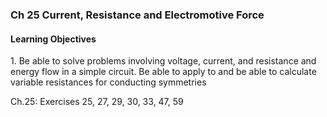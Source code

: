 ### Ch 25 Current, Resistance and Electromotive Force

#### Learning Objectives
1\. Be able to solve problems involving voltage, current, and resistance and energy flow in a simple circuit. Be able to apply to and be able to calculate variable resistances for conducting symmetries

Ch.25:  Exercises 25, 27, 29, 30, 33, 47, 59
